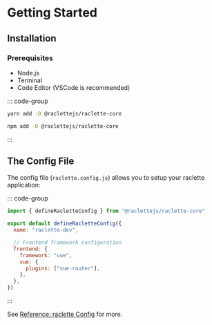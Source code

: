# Getting Started

## Installation

### Prerequisites

- Node.js
- Terminal
- Code Editor (VSCode is recommended)

::: code-group

```sh [yarn]
yarn add -D @raclettejs/raclette-core
```

```sh [npm]
npm add -D @raclettejs/raclette-core
```

:::

## The Config File

The config file (`raclette.config.js`) allows you to setup your raclette application:

::: code-group

```js [raclette.config.js]
import { defineRacletteConfig } from "@raclettejs/raclette-core"

export default defineRacletteConfig({
  name: "raclette-dev",

  // Frontend framework configuration
  frontend: {
    framework: "vue",
    vue: {
      plugins: ["vue-router"],
    },
  },
})
```

:::

See [Reference: raclette Config](../reference/raclette-config) for more.